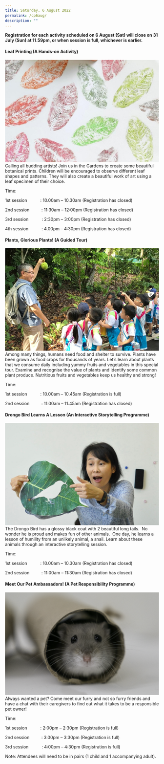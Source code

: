 ```yaml
---
title: Saturday, 6 August 2022
permalink: /cp6aug/
description: ""
---
```

**Registration for each activity scheduled on 6 August (Sat) will close on 31 July (Sun) at 11.59pm, or when session is full, whichever is earlier.**

#### **Leaf Printing (A Hands-on Activity)**
![](/images/Children's%20Acitivities%202/30Jul_6Jul_9Aug_leafprinting.jpg)
Calling all budding artists! Join us in the Gardens to create some beautiful botanical prints. Children will be encouraged to observe different leaf shapes and patterns. They will also create a beautiful work of art using a leaf specimen of their choice.

Time:     

1st session           : 10.00am – 10.30am (Registration has closed)

2nd session          : 11:30am – 12:00pm (Registration has closed)

3rd session           : 2:30pm – 3:00pm (Registration has closed)

4th session           : 4.00pm – 4:30pm (Registration has closed)

#### **Plants, Glorious Plants! (A Guided Tour)**
![](/images/Children's%20Acitivities%202/6Aug_Plantsgloriousplants.jpg)
Among many things, humans need food and shelter to survive. Plants have been grown as food crops for thousands of years. Let’s learn about plants that we consume daily including yummy fruits and vegetables in this special tour. Examine and recognise the value of plants and identify some common plant produce. Nutritious fruits and vegetables keep us healthy and strong!

Time:     

1st session           : 10.00am – 10.45am (Registration is full)

2nd session          : 11.00am – 11.45am (Registration has closed)

#### **Drongo Bird Learns A Lesson (An Interactive Storytelling Programme)**
![](/images/Children's%20Acitivities%202/6Aug_drongobird_9Aug_legendofthelittlesunbird.jpg)
The Drongo Bird has a glossy black coat with 2 beautiful long tails.  No wonder he is proud and makes fun of other animals.  One day, he learns a lesson of humility from an unlikely animal, a snail. Learn about these animals through an interactive storytelling session.

Time:     

1st session           : 10.00am – 10.30am (Registration has closed)

2nd session          : 11:00am – 11:30am (Registration has closed)

#### **Meet Our Pet Ambassadors! (A Pet Responsibility Programme)**
![](/images/Children's%20Acitivities%202/6Aug_meetourpetambassadors.png)
Always wanted a pet? Come meet our furry and not so furry friends and have a chat with their caregivers to find out what it takes to be a responsible pet owner!

Time:     

1st session           : 2:00pm – 2:30pm (Registration is full)

2nd session          : 3.00pm – 3:30pm (Registration is full)

3rd session           : 4:00pm – 4:30pm (Registration is full)

Note: Attendees will need to be in pairs (1 child and 1 accompanying adult).
